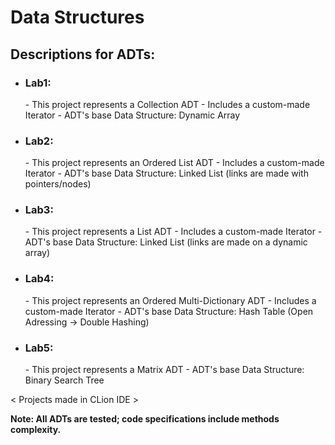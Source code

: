   #   Data Structures
<h2>Descriptions for ADTs:</h2>

- <h3>Lab1:</h3>
  - This project represents a Collection ADT
  - Includes a custom-made Iterator
  - ADT's base Data Structure: Dynamic Array
- <h3>Lab2:</h3>
  - This project represents an Ordered List ADT
  - Includes a custom-made Iterator
  - ADT's base Data Structure: Linked List (links are made with pointers/nodes)
- <h3>Lab3:</h3>
  - This project represents a List ADT
  - Includes a custom-made Iterator
  - ADT's base Data Structure: Linked List (links are made on a dynamic array)
- <h3>Lab4:</h3>
  - This project represents an Ordered Multi-Dictionary ADT
  - Includes a custom-made Iterator
  - ADT's base Data Structure: Hash Table (Open Adressing -> Double Hashing)
- <h3>Lab5:</h3>
  - This project represents a Matrix ADT
  - ADT's base Data Structure: Binary Search Tree

< Projects made in CLion IDE >

<b>Note: All ADTs are tested; code specifications include methods complexity.
